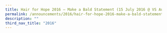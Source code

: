 ```yaml
---
title: Hair for Hope 2016 – Make a Bald Statement (15 July 2016 @ VS Auditorium)
permalink: /announcements/2016/hair-for-hope-2016-make-a-bald-statement-15-july-2016-vs-auditorium/
description: ""
third_nav_title: "2016"
---
```

